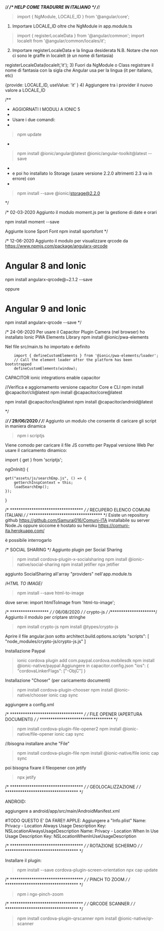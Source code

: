 
/***********************************/
/*  HELP COME TRADURRE IN ITALIANO  */
/***********************************/  
 > import { NgModule, LOCALE_ID } from '@angular/core';
 1) Importare LOCALE_ID oltre che NgModule in app.module.ts
  
 > import { registerLocaleData } from '@angular/common';
 > import localeIt from '@angular/common/locales/it';
 2) Importare registerLocaleData e la lingua desiderata
 N.B. Notare che non ci sono le graffe in localeIt (è un nome di fantasia)
  
 registerLocaleData(localeIt,'it');
 3) Fuori da NgModule o Class registrare il nome di fantasia
 con la sigla che Angular usa per la lingua (it per italiano, etc)
  
 {provide: LOCALE_ID, useValue: 'it' }
 4) Aggiungere tra i provider il nuovo valore a LOCALE_ID
 

/**
 * AGGIORNATI I MODULI A IONIC 5
 * 
 * Usare i due comandi:
 * 
 > npm update
 * 
 > npm install @ionic/angular@latest @ionic/angular-toolkit@latest --save
 * 
 * e poi ho installato lo Storage (usare versione 2.2.0 altrimenti 2.3 va in errore) con
 * 
 > npm install --save @ionic/storage@2.2.0

 */

 /*
 02-03-2020
 Aggiunto il modulo moment.js per la gestione di date e orari
 
 npm install moment --save

 Aggiunte Icone Sport Font
npm install sportsfont
 */

 /*
 12-06-2020
 Aggiunto il modulo per visualizzare qrcode da https://www.npmjs.com/package/angularx-qrcode
 # Angular 8 and Ionic
npm install angularx-qrcode@~2.1.2 --save

oppure 

# Angular 9 and Ionic
npm install angularx-qrcode --save
 */

 /* 24-06-2020
 Per usare il Capacitor Plugin Camera (nel browser) ho installato Ionic PWA Elements Library
 npm install @ionic/pwa-elements

 Nel file src/main.ts ho importato e definito

        import { defineCustomElements } from '@ionic/pwa-elements/loader';
        // Call the element loader after the platform has been bootstrapped
        defineCustomElements(window);


CAPACITOR
ionic integrations enable capacitor

//Verifica e aggiornamento versione capacitor Core e CLI
npm install @capacitor/cli@latest
npm install @capacitor/core@latest

npm install @capacitor/ios@latest
npm install @capacitor/android@latest

        
 */

/***************/
/* 29/06/2020  */
/***************/ 
Aggiunto un modulo che consente di caricare gli script in maniera dinamica
> npm i scriptjs

Viene comodo per caricare il file JS corretto per Paypal versione Web
Per usare il caricamento dinamico:

import { get } from 'scriptjs';

ngOnInit() {

    get("assets/js/searchEmp.js", () => {
        getSerchInspContext = this;
        loadSearchEmp();
    });
}

/* ********************************** */
/* RECUPERO ELENCO COMUNI ITALIANI    */
/* ********************************** */
Esiste un repository github
https://github.com/Samurai016/Comuni-ITA
installabile su server Node.Js oppure siccome è hostato su heroku
https://comuni-ita.herokuapp.com/

è possibile interrogarlo

/* SOCIAL SHARING */
Aggiunto plugin per Social Sharing

> npm install cordova-plugin-x-socialsharing
> npm install @ionic-native/social-sharing
> npm install jetifier
> npx jetifier


aggiunto SocialSharing all'array "providers" nell'app.module.ts

/*HTML TO IMAGE*/
>npm install --save html-to-image

dove serve:
import htmlToImage from 'html-to-image';

/* ****************** */
/*      06/08/2020    */
/*       crypto-js    */
/**********************/ 
Aggiunto il modulo per criptare stringhe
> npm install crypto-js
> npm install @types/crypto-js

Aprire il file angular.json
sotto architect.build.options.scripts
"scripts": [
              "node_modules/crypto-js/crypto-js.js"
            ]


Installazione Paypal
> ionic cordova plugin add com.paypal.cordova.mobilesdk
> npm install @ionic-native/paypal
Aggiungere in capacitor.config.json
"ios": {
  "cordovaLinkerFlags": ["-ObjC"]
}


Installazione "Choser" (per caricamento documenti)
>npm install cordova-plugin-chooser
>npm install @ionic-native/chooser
>ionic cap sync

aggiungere a config.xml
<platform name="android">
 <edit-config
   file="app/src/main/AndroidManifest.xml"
   mode="merge"
   target="/manifest/application">
   <application android:largeHeap="true" />
 </edit-config>
</platform>



/* ********************************** */
/* FILE OPENER (APERTURA DOCUMENTI)   */
/* ********************************** */

>npm install cordova-plugin-file-opener2
>npm install @ionic-native/file-opener
>ionic cap sync

//bisogna installare anche "File"
>npm install cordova-plugin-file
>npm install @ionic-native/file
>ionic cap sync

poi bisogna fixare il fileopener con jetify
>npx jetify


/* ********************************** */
/* GEOLOCALIZZAZIONE                  */
/* ********************************** */

ANDROID:

aggiungere a android/app/src/main/AndroidManifest.xml
<!-- Geolocation API -->
<uses-permission android:name="android.permission.ACCESS_COARSE_LOCATION" />
<uses-permission android:name="android.permission.ACCESS_FINE_LOCATION" />
<uses-feature android:name="android.hardware.location.gps" />


#TODO QUESTO E' DA FARE!!
APPLE:
Aggiungere a "Info.plist"
Name: Privacy - Location Always Usage Description Key: NSLocationAlwaysUsageDescription
Name: Privacy - Location When In Use Usage Description Key: NSLocationWhenInUseUsageDescription


/* ********************************** */
/* ROTAZIONE SCHERMO                  */
/* ********************************** */

Installare il plugin:

>npm install --save cordova-plugin-screen-orientation
>npx cap update


/* ********************************** */
/* PINCH TO ZOOM                      */
/* ********************************** */
>npm i ngx-pinch-zoom

/* ********************************** */
/* QRCODE SCANNER                     */
/* ********************************** */
>npm install cordova-plugin-qrscanner
>npm install @ionic-native/qr-scanner
